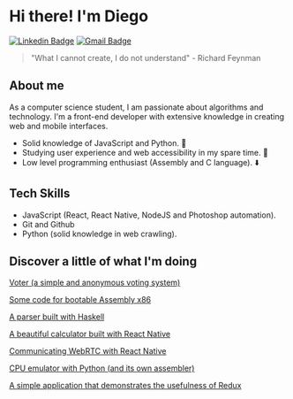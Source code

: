 # Hi there! I'm Diego

[![Linkedin Badge](https://img.shields.io/badge/-LinkedIn-456EBF?style=flat-square&logo=Linkedin&logoColor=white&link=https://www.linkedin.com/in/anajuliabit/)](https://www.linkedin.com/in/diego-c%C3%A2ndido-a5439b147/)
[![Gmail Badge](https://img.shields.io/badge/-Gmail-CA4A53?style=flat-square&logo=Gmail&logoColor=white&link=mailto:anajuliabit@gmail.com)](mailto:diegocndd4@gmail.com)

> "What I cannot create, I do not understand" - Richard Feynman

## About me

As a computer science student, I am passionate about algorithms and technology. I'm a front-end developer with extensive knowledge in creating web and mobile interfaces.

- Solid knowledge of JavaScript and Python. 🐍
- Studying user experience and web accessibility in my spare time. 🤔
- Low level programming enthusiast (Assembly and C language). ⬇️

## Tech Skills

- JavaScript (React, React Native, NodeJS and Photoshop automation).
- Git and Github
- Python (solid knowledge in web crawling).

## Discover a little of what I'm doing

[Voter (a simple and anonymous voting system)](https://github.com/Diegocndd/voter-front)

[Some code for bootable Assembly x86](https://github.com/Diegocndd/Assemblyx86-Bootable)

[A parser built with Haskell](https://github.com/Diegocndd/Parser-CTMCP-Haskell)

[A beautiful calculator built with React Native](https://github.com/Diegocndd/modernCalculator)

[Communicating WebRTC with React Native](https://github.com/Diegocndd/WebRTC-ReactNative-to-Browser)

[CPU emulator with Python (and its own assembler)](https://github.com/Diegocndd/cpu-emulator-python)

[A simple application that demonstrates the usefulness of Redux](https://github.com/Diegocndd/redux-basics)




